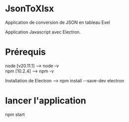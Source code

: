 # JsonToXlsx
Application de conversion de JSON en tableau Exel

Application Javascript avec Electron.

# Prérequis
node [v20.11.1] --> node -v  
npm [10.2.4] --> npm -v

Installation de Electron --> npm install --save-dev electron

# lancer l'application
npm start
